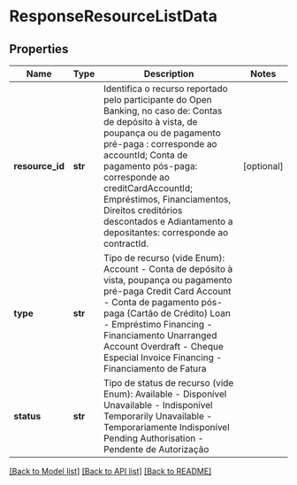 # ResponseResourceListData

## Properties
Name | Type | Description | Notes
------------ | ------------- | ------------- | -------------
**resource_id** | **str** | Identifica o recurso reportado pelo participante do Open Banking, no caso de: Contas de depósito à vista, de poupança ou de pagamento pré-paga : corresponde ao accountId; Conta de pagamento pós-paga: corresponde ao creditCardAccountId; Empréstimos, Financiamentos, Direitos creditórios descontados e Adiantamento a depositantes: corresponde ao contractId.  | [optional] 
**type** | **str** | Tipo de recurso (vide Enum): Account - Conta de depósito à vista, poupança ou pagamento pré-paga Credit Card Account - Conta de pagamento pós-paga (Cartão de Crédito) Loan - Empréstimo Financing - Financiamento Unarranged Account Overdraft - Cheque Especial Invoice Financing - Financiamento de Fatura  | 
**status** | **str** | Tipo de status de recurso (vide Enum): Available - Disponível Unavailable - Indisponível Temporarily Unavailable - Temporariamente Indisponível Pending Authorisation - Pendente de Autorização  | 

[[Back to Model list]](../README.md#documentation-for-models) [[Back to API list]](../README.md#documentation-for-api-endpoints) [[Back to README]](../README.md)

